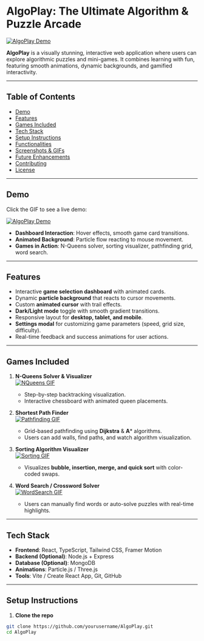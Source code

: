 # AlgoPlay: The Ultimate Algorithm & Puzzle Arcade

[![AlgoPlay Demo](screenshots/demo.gif)](https://your-demo-link.com)

**AlgoPlay** is a visually stunning, interactive web application where users can explore algorithmic puzzles and mini-games. It combines learning with fun, featuring smooth animations, dynamic backgrounds, and gamified interactivity.

---

## Table of Contents

- [Demo](#demo)  
- [Features](#features)  
- [Games Included](#games-included)  
- [Tech Stack](#tech-stack)  
- [Setup Instructions](#setup-instructions)  
- [Functionalities](#functionalities)  
- [Screenshots & GIFs](#screenshots--gifs)  
- [Future Enhancements](#future-enhancements)  
- [Contributing](#contributing)  
- [License](#license)  

---

## Demo

Click the GIF to see a live demo:

[![AlgoPlay Demo](screenshots/demo.gif)](https://your-demo-link.com)

- **Dashboard Interaction**: Hover effects, smooth game card transitions.  
- **Animated Background**: Particle flow reacting to mouse movement.  
- **Games in Action**: N-Queens solver, sorting visualizer, pathfinding grid, word search.

---

## Features

- Interactive **game selection dashboard** with animated cards.  
- Dynamic **particle background** that reacts to cursor movements.  
- Custom **animated cursor** with trail effects.  
- **Dark/Light mode** toggle with smooth gradient transitions.  
- Responsive layout for **desktop, tablet, and mobile**.  
- **Settings modal** for customizing game parameters (speed, grid size, difficulty).  
- Real-time feedback and success animations for user actions.

---

## Games Included

1. **N-Queens Solver & Visualizer**  
   [![NQueens GIF](screenshots/nqueens.gif)](https://your-demo-link.com)  
   - Step-by-step backtracking visualization.  
   - Interactive chessboard with animated queen placements.

2. **Shortest Path Finder**  
   [![Pathfinding GIF](screenshots/pathfinding.gif)](https://your-demo-link.com)  
   - Grid-based pathfinding using **Dijkstra** & **A*** algorithms.  
   - Users can add walls, find paths, and watch algorithm visualization.

3. **Sorting Algorithm Visualizer**  
   [![Sorting GIF](screenshots/sorting.gif)](https://your-demo-link.com)  
   - Visualizes **bubble, insertion, merge, and quick sort** with color-coded swaps.

4. **Word Search / Crossword Solver**  
   [![WordSearch GIF](screenshots/wordsearch.gif)](https://your-demo-link.com)  
   - Users can manually find words or auto-solve puzzles with real-time highlights.

---

## Tech Stack

- **Frontend**: React, TypeScript, Tailwind CSS, Framer Motion  
- **Backend (Optional)**: Node.js + Express  
- **Database (Optional)**: MongoDB  
- **Animations**: Particle.js / Three.js  
- **Tools**: Vite / Create React App, Git, GitHub

---

## Setup Instructions

1. **Clone the repo**  
```bash
git clone https://github.com/yourusername/AlgoPlay.git
cd AlgoPlay
